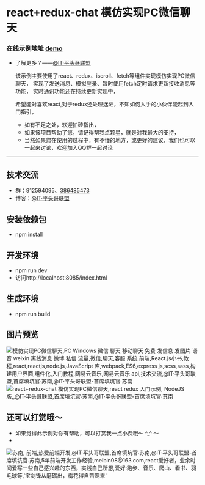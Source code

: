 # react+redux-chat 模仿实现PC微信聊天

### 在线示例地址 [demo](https://meibin08.github.io/react-redux-chat/index.html "react+redux-chat 模仿实现PC微信聊天,react redux 入门示例, NodeJS 版,微信,聊天,mac chat,@IT·平头哥联盟,首席填坑官∙苏南,@IT·平头哥联盟-首席填坑官∙苏南")
+ 了解更多？——[@IT·平头哥联盟](https://honeybadger8.github.io/blog/ "@IT·平头哥联盟-首席填坑官∙苏南")

	该示例主要使用了react、redux、iscroll、fetch等组件实现模仿实现PC微信聊天，
	实现了发送消息、模拟登录、暂时使用fetch定时请求更新接收消息等功能，
	实时通讯功能还在持续更新实现中，

	希望能对喜欢react,对于redux还处理迷茫，不知如何入手的小伙伴能起到入门指引，
	- 如有不足之处，欢迎拍砖指出，
	- 如果该项目帮助了您，请记得帮我点颗星，就是对我最大的支持，
	- 当然如果您在使用的过程中，有不懂的地方，或更好的建议，我们也可以一起来讨论，欢迎加入QQ群一起讨论
****

## 技术交流
- 群：912594095、[386485473](https://shang.qq.com/wpa/qunwpa?idkey=d44baf17512787eb0e4f268849a3239d6b9675145a606e21b9a055176bd1c0e2 "React\redux技术交流群")
- 博客：[@IT·平头哥联盟](https://honeybadger8.github.io/blog/ "@IT·平头哥联盟-首席填坑官∙苏南")

## 安装依赖包
- npm install

## 开发环境
- npm run dev
- 访问http://localhost:8085/index.html

## 生成环境
- npm run build


## 图片预览
![模仿实现PC微信聊天,PC Windows 微信 聊天 移动聊天 免费 发信息 发图片 语音 weixin 离线消息 微博 私信 流量,微信,聊天,客服 系统,前端,React.js小书,教程,react,reactjs,node.js,JavaScript 库,webpack,ES6,express js,scss,sass,构建用户界面,组件化,入门教程,网易云音乐,网易云音乐 api,技术交流,@IT·平头哥联盟,首席填坑官∙苏南,@IT·平头哥联盟-首席填坑官∙苏南](https://meibin08.github.io/react-redux-chat/images/index.png)
![react+redux-chat 模仿实现PC微信聊天,react redux 入门示例, NodeJS 版,,@IT·平头哥联盟,首席填坑官∙苏南,@IT·平头哥联盟-首席填坑官∙苏南](https://meibin08.github.io/react-redux-chat/images/login.png)

## 还可以打赏哦～ 

- 如果觉得此示例对你有帮助，可以打赏我一点小费哦～ ^_^ ～
- 
![苏南, 前端,热爱前端开发,@IT·平头哥联盟,首席填坑官∙苏南,@IT·平头哥联盟-首席填坑官∙苏南,5年前端开发工作经验,meibin08@163.com,react爱好者，业余时间爱写一些自己感兴趣的东西，实践自己所想,爱好:跑步、音乐、爬山、看书、羽毛球等,'宝剑锋从磨砺出，梅花得自苦寒来'](https://meibin08.github.io/NeteaseCloudMusic-SSR/static/reward@x1.png?20180803)



